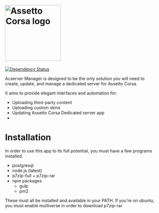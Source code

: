 # [<img title="ac-logo" src="https://steamcdn-a.akamaihd.net/steamcommunity/public/images/apps/302550/6531e1aa4c9afb455b32a2323ab4ee57985fc93b.jpg" width="184px" alt="Assetto Corsa logo"/>](https://steamcdn-a.akamaihd.net/steamcommunity/public/images/apps/302550/6531e1aa4c9afb455b32a2323ab4ee57985fc93b.jpg)

[![Dependency Status](https://gemnasium.com/TylerBre/acserver_manager.svg)](https://gemnasium.com/TylerBre/acserver_manager)

Acserver Manager is designed to be the only solution you will need to create, update, and manage a dedicated server for Assetto Corsa.

It aims to provide elegant interfaces and automation for:
- Uploading third-party content
- Uploading custom skins
- Updating Assetto Corsa Dedicated server app
- 

# Installation
In order to use this app to its full potential, you must have a few programs installed.

- postgresql
- node.js (latest)
- p7zip-full + p7zip-rar
- npm packages
  - gulp
  - pm2

These must all be installed and available in your PATH. If you're on ubuntu, you must enable multiverse in order to download p7zip-rar


